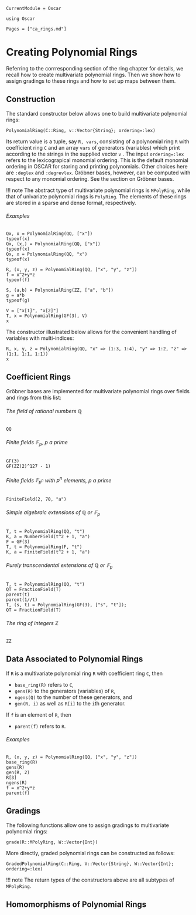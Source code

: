 ```@meta
CurrentModule = Oscar
```

```@setup oscar
using Oscar
```

```@contents
Pages = ["ca_rings.md"]
```

# Creating Polynomial Rings

Referring to the corrresponding section of the ring chapter for details, we 
recall how to create multivariate polynomial rings. Then we show how to assign
gradings to these rings and how to set up maps between them.

## Construction

The standard constructor below allows one to build multivariate polynomial rings:

```@julia
PolynomialRing(C::Ring, v::Vector{String}; ordering=:lex)
```

Its return value is a tuple, say `R, vars`, consisting of a polynomial ring `R` with coefficient ring `C` and an array `vars` of generators (variables) which print according to the strings in the supplied vector `v` .
The input `ordering=:lex` refers to the lexicograpical monomial ordering. This is the default monomial ordering in OSCAR for storing and printing polynomials. Other choices here  are `:deglex` and `:degrevlex`.
Gröbner bases, however, can be computed with respect to any monomial ordering. See the section on Gröbner bases.

!!! note
    The abstract type of multivariate polynomial rings is `MPolyRing`, while that of
    univariate polynomial rings is `PolyRing`. The elements of these rings are stored
    in a sparse and dense format,  respectively. 


###### Examples


```@repl oscar
Qx, x = PolynomialRing(QQ, ["x"])
typeof(x)
Qx, (x,) = PolynomialRing(QQ, ["x"])
typeof(x)
Qx, x = PolynomialRing(QQ, "x")
typeof(x)
```

```@repl oscar
R, (x, y, z) = PolynomialRing(QQ, ["x", "y", "z"])
f = x^2+y*z
typeof(f)
```

```@repl oscar
S, (a,b) = PolynomialRing(ZZ, ["a", "b"])
g = a*b
typeof(g)
```

```@repl oscar
V = ["x[1]", "x[2]"]
T, x = PolynomialRing(GF(3), V)
x
```

The constructor illustrated below allows for the convenient handling of variables with multi-indices:

```@repl oscar
R, x, y, z = PolynomialRing(QQ, "x" => (1:3, 1:4), "y" => 1:2, "z" => (1:1, 1:1, 1:1))
x
```

## Coefficient Rings 

Gröbner bases are implemented for multivariate polynomial rings over fields and rings from this list:

###### The field of rational numbers $\mathbb{Q}$

```@repl oscar
QQ
```
###### Finite fields $\mathbb{F_p}$, $p$ a prime

```@repl oscar
GF(3)
GF(ZZ(2)^127 - 1)
```

###### Finite fields $\mathbb{F}_{p^n}$ with $p^n$ elements, $p$ a prime

```@repl oscar
FiniteField(2, 70, "a")
```

###### Simple algebraic extensions of $\mathbb{Q}$ or $\mathbb{F}_p$
  
```@repl oscar
T, t = PolynomialRing(QQ, "t")
K, a = NumberField(t^2 + 1, "a")
F = GF(3)
T, t = PolynomialRing(F, "t")
K, a = FiniteField(t^2 + 1, "a")
```

###### Purely transcendental extensions of $\mathbb{Q}$ or $\mathbb{F}_p$

```@repl oscar
T, t = PolynomialRing(QQ, "t")
QT = FractionField(T)
parent(t)
parent(1//t)
T, (s, t) = PolynomialRing(GF(3), ["s", "t"]);
QT = FractionField(T)
```

###### The ring of integers $\mathbb{Z}$

```@repl oscar
ZZ
```

## Data Associated to Polynomial Rings

If `R` is  a multivariate polynomial ring `R` with coefficient ring `C`, then

- `base_ring(R)` refers to `C`,
- `gens(R)` to the generators (variables) of `R`,
- `ngens(Q)` to the number of these generators, and
- `gen(R, i)` as well as `R[i]` to the `i`th generator.

If `f` is an element of `R`, then
- `parent(f)` refers to `R`. 


###### Examples

```@repl oscar
R, (x, y, z) = PolynomialRing(QQ, ["x", "y", "z"])
base_ring(R)
gens(R)
gen(R, 2)
R[3] 
ngens(R)
f = x^2+y*z
parent(f)
```


## Gradings

The following functions allow one to assign gradings to multivariate polynomial rings:

```@docs
grade(R::MPolyRing, W::Vector{Int})
```

More directly, graded polynomial rings can be constructed as follows:

```@docs
GradedPolynomialRing(C::Ring, V::Vector{String}, W::Vector{Int}; ordering=:lex)
```

!!! note
    The return types of the constructors above are all subtypes of `MPolyRing`.

## Homomorphisms of Polynomial Rings
